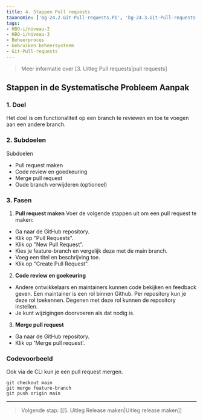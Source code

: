 ```yaml
---
title: 4. Stappen Pull requests
taxonomie: ['bg-24.2.Git-Pull-requests.PI', 'bg-24.3.Git-Pull-requests.PI']
tags:
- HBO-i/niveau-2
- HBO-i/niveau-3
- Beheerproces
- Gebruiken beheersysteem
- Git-Pull-requests
---
```


> Meer informatie over [3. Uitleg Pull requests|pull requests]

## Stappen in de Systematische Probleem Aanpak
### 1. Doel
Het doel is om functionaliteit op een branch te reviewen en toe te voegen aan een andere branch.

### 2. Subdoelen
Subdoelen
  - Pull request maken
  - Code review en goedkeuring
  - Merge pull request
  - Oude branch verwijderen (optioneel)

### 3. Fasen
1. **Pull request maken**
Voer de volgende stappen uit om een pull request te maken:
- Ga naar de GitHub repository.
- Klik op "Pull Requests".
- Klik op "New Pull Request".
- Kies je feature-branch en vergelijk deze met de main branch.
- Voeg een titel en beschrijving toe.
- Klik op "Create Pull Request".

2. **Code review en goekeuring**
- Andere ontwikkelaars en maintainers kunnen code bekijken en feedback geven. Een maintainer is een rol binnen Github. Per repository kun je deze rol toekennen. Degenen met deze rol kunnen de repository instellen.
- Je kunt wijzigingen doorvoeren als dat nodig is.

3. **Merge pull request**
- Ga naar de GitHub repository.
- Klik op 'Merge pull request'.

### Codevoorbeeld
Ook via de CLI kun je een pull request mergen.
```
git checkout main
git merge feature-branch
git push origin main
```

---

> Volgende stap: [[5. Uitleg Release maken|Uitleg release maken]]
